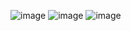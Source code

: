 ![image](https://github.com/user-attachments/assets/3fdd4f4f-8e98-4613-b21c-cb0eed0dd7cc) ![image](https://github.com/user-attachments/assets/f36bbbac-206d-41ac-afbf-7f24c5f5411c) ![image](https://github.com/user-attachments/assets/c5a6c21c-05d3-4bfc-9067-f191854b8ad7)


